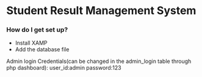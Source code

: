 # Student Result Management System

### How do I get set up? ###

* Install XAMP
* Add the database file 

Admin login Credentials(can be changed in the admin_login table through php dashboard):
user_id:admin
password:123
